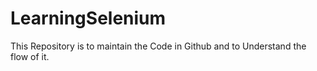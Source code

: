 # LearningSelenium
This Repository is to maintain the Code in Github and to Understand the flow of it.
